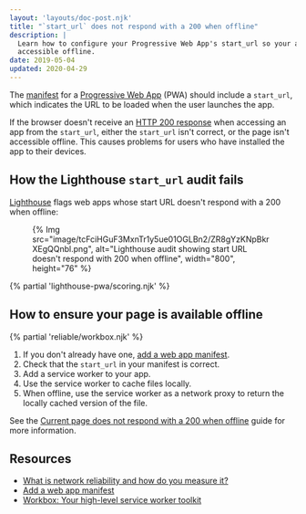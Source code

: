 ```yaml
---
layout: 'layouts/doc-post.njk'
title: "`start_url` does not respond with a 200 when offline"
description: |
  Learn how to configure your Progressive Web App's start_url so your app is
  accessible offline.
date: 2019-05-04
updated: 2020-04-29
---
```


The [manifest](https://web.dev/add-manifest/) for a [Progressive Web App](https://web.dev/what-are-pwas/) (PWA) should include a `start_url`,
which indicates the URL to be loaded when the user launches the app.

If the browser doesn't receive an
[HTTP&nbsp;200 response](https://developer.mozilla.org/docs/Web/HTTP/Status#Successful_responses)
when accessing an app from the `start_url`,
either the `start_url` isn't correct, or the page isn't accessible offline.
This causes problems for users who have installed the app to their devices.

## How the Lighthouse `start_url` audit fails

[Lighthouse](https://developers.google.com/web/tools/lighthouse/)
flags web apps whose start URL doesn't respond with a 200 when offline:

<figure>
  {% Img src="image/tcFciHGuF3MxnTr1y5ue01OGLBn2/ZR8gYzKNpBkrXEgQQnbl.png", alt="Lighthouse audit showing start URL doesn't respond with 200 when offline", width="800", height="76" %}
</figure>

{% partial 'lighthouse-pwa/scoring.njk' %}

## How to ensure your page is available offline

{% partial 'reliable/workbox.njk' %}

1. If you don't already have one, [add a web app manifest](https://web.dev/add-manifest/).
1. Check that the `start_url` in your manifest is correct.
1. Add a service worker to your app.
1. Use the service worker to cache files locally.
1. When offline, use the service worker as a network proxy to return the locally cached version of the file.

See the [Current page does not respond with a 200 when offline](/docs/lighthouse/pwa/works-offline/)
guide for more information.

## Resources

- [What is network reliability and how do you measure it?](https://web.dev/network-connections-unreliable/)
- [Add a web app manifest](https://web.dev/add-manifest/)
- [Workbox: Your high-level service worker toolkit](/docs/workbox/)

